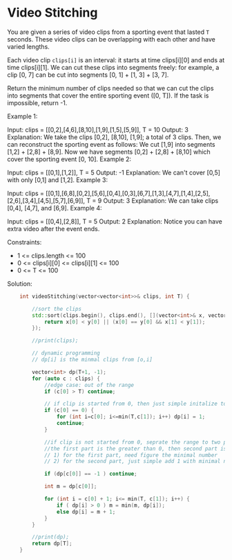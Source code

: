 # Video Stitching

You are given a series of video clips from a sporting event that lasted `T` seconds.  These video clips can be overlapping with each other and have varied lengths.

Each video clip `clips[i]` is an interval: it starts at time clips[i][0] and ends at time clips[i][1].  We can cut these clips into segments freely: for example, a clip [0, 7] can be cut into segments [0, 1] + [1, 3] + [3, 7].

Return the minimum number of clips needed so that we can cut the clips into segments that cover the entire sporting event ([0, T]).  If the task is impossible, return -1.

 

Example 1:

Input: clips = [[0,2],[4,6],[8,10],[1,9],[1,5],[5,9]], T = 10
Output: 3
Explanation: 
We take the clips [0,2], [8,10], [1,9]; a total of 3 clips.
Then, we can reconstruct the sporting event as follows:
We cut [1,9] into segments [1,2] + [2,8] + [8,9].
Now we have segments [0,2] + [2,8] + [8,10] which cover the sporting event [0, 10].
Example 2:

Input: clips = [[0,1],[1,2]], T = 5
Output: -1
Explanation: 
We can't cover [0,5] with only [0,1] and [1,2].
Example 3:

Input: clips = [[0,1],[6,8],[0,2],[5,6],[0,4],[0,3],[6,7],[1,3],[4,7],[1,4],[2,5],[2,6],[3,4],[4,5],[5,7],[6,9]], T = 9
Output: 3
Explanation: 
We can take clips [0,4], [4,7], and [6,9].
Example 4:

Input: clips = [[0,4],[2,8]], T = 5
Output: 2
Explanation: 
Notice you can have extra video after the event ends.
 

Constraints:

- 1 <= clips.length <= 100
- 0 <= clips[i][0] <= clips[i][1] <= 100
- 0 <= T <= 100

Solution:
```cpp
    int videoStitching(vector<vector<int>>& clips, int T) {

        //sort the clips
        std::sort(clips.begin(), clips.end(), [](vector<int>& x, vector<int>& y) {
            return x[0] < y[0] || (x[0] == y[0] && x[1] < y[1]);
        });

        //print(clips);

        // dynamic programming
        // dp[i] is the minmal clips from [o,i]

        vector<int> dp(T+1, -1);
        for (auto c : clips) {
            //edge case: out of the range
            if (c[0] > T) continue;

            // if clip is started from 0, then just simple initalize to 1
            if (c[0] == 0) {
                for (int i=c[0]; i<=min(T,c[1]); i++) dp[i] = 1;
                continue;
            }

            //if clip is not started from 0, seprate the range to two parts
            //the first part is the greater than 0, then second part is -1
            // 1) for the first part, need figure the minimal number
            // 2) for the second part, just simple add 1 with minimal number of first part.

            if (dp[c[0]] == -1 ) continue;

            int m = dp[c[0]];

            for (int i = c[0] + 1; i<= min(T, c[1]); i++) {
                if ( dp[i] > 0 ) m = min(m, dp[i]);
                else dp[i] = m + 1;
            }
        }

        //print(dp);
        return dp[T];
    }

```